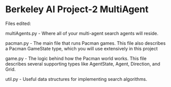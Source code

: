 # Berkeley AI Project-2 MultiAgent

Files edited:

multiAgents.py - Where all of your multi-agent search agents will reside.

pacman.py - The main file that runs Pacman games. This file also describes a Pacman GameState type, which you will use extensively in this project

game.py - The logic behind how the Pacman world works. This file describes several supporting types like AgentState, Agent, Direction, and Grid.

util.py - Useful data structures for implementing search algorithms.
